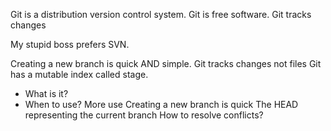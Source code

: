 Git is a distribution version control system.
Git is free software.
Git tracks changes

My stupid boss prefers SVN.

Creating a new branch is quick AND simple.
Git tracks changes not files
Git has a mutable index called stage.

- What is it?
- When to use?
  More use
  Creating a new branch is quick
  The HEAD representing the current branch
  How to resolve conflicts?

